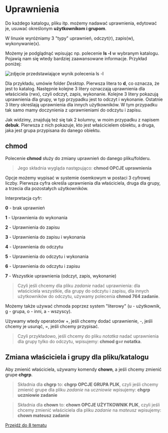 # Uprawnienia

Do każdego katalogu, pliku itp. możemy nadawać uprawnienia, edytować je, usuwać określonym **użytkownikom i grupom**.

W linuxie wyróżniamy 3 "typy" uprawnień, odczyt(r), zapis(w), wykonywanie(x).

Możemy je podglądnąć wpisując np. polecenie **ls -l** w wybranym katalogu. Pojawią nam się wtedy bardziej zaawansowane informacje. Przykład poniżej:

![zdjęcie przedstawiające wynik polecenia ls -l](http://host.devghost.space/lwsrc/ls.png)

Dla przykładu, umówie folder *Desktop*. Pierwsza litera to **d**, co oznacza, że jest to katalog. Następnie kolejne 3 litery oznaczają uprawnienia dla właściciela (rwx), czyli odczyt, zapis, wykonanie. Kolejne 3 litery pokazują uprawnienia dla grupy, w typ przypadku jest to odczyt i wykonanie. Ostatnie 3 litery określają uprawnienia dla innych użytkowników. W tym przypadku tak samo mamy doczynienia z uprawnieniami do odczytu i zapisu.

Jak widzimy, znajdują też się tak 2 kolumny, w moim przypadku z napisem **debuk**. Pierwsza z nich pokazuje, kto jest właścicielem obiektu, a druga, jaka jest grupa przypisana do danego obiektu.

## chmod

Polecenie **chmod** służy do zmiany uprawnień do danego pliku/folderu.

> Jego składnia wygląda następująco: **chmod OPCJE uprawnienia**

Opcje możemy wypisać w systemie ósemkowym w postaci 3 cyfrowej liczby. Pierwsza cyfra określa uprawnienia dla właściciela, druga dla grupy, a trzecia dla pozostałych użytkowników.

Interpretacja cyfr:

**0** - brak uprawnień

**1** - Uprawnienia do wykonania

**2** - Uprawnienia do zapisu

**3** - Uprawnienia do zapisu i wykonania

**4** - Uprawnienia do odczytu

**5** - Uprawnienia do odczytu i wykonania

**6** - Uprawnienia do odczytu i zapisu

**7** - Wszystkie uprawnienia (odczyt, zapis, wykonanie)

> Czyli jeśli chcemy dla pliku *zadanie* nadać uprawnienia: dla właściciela wszystkie, dla grupy do odczytu i zapisu, dla innych użytkowników do odczytu, używamy polecenia **chmod 764 zadanie**.

Możemy także używać chmoda poprzez system "literowy" (u - użytkownik, g - grupa, o - inni, a - wszyscy).

Używamy wtedy operatorów +, jeśli chcemy dodać uprawnienie, -, jeśli chcemy je usunąć, =, jeśli chcemy przypisać.

> Czyli przykładowo, jeśli chcemy do pliku *notatka* nadać uprawnienia dla grupy tylko do odczytu, wpisujemy: **chmod g=r notatka**.

## Zmiana właściciela i grupy dla pliku/katalogu

Aby zmienić właściciela, używamy komendy **chown**, a jeśli chcemy zmienić grupe **chgrp**.

> Składnia dla **chgrp** to: **chgrp OPCJE GRUPA PLIK**, czyli jeśli chcemy zmienić grupe dla pliku *zadanie* na  *uczniowie* wpisujemy: **chgrp uczniowie zadanie**

> Składnia dla **chown** to: **chown OPCJE UŻYTKOWNIK PLIK**, czyli jeśli chcemy zmienić właściciela dla pliku *zadanie* na  *mateusz* wpisujemy: **chown mateusz zadanie**

[Przejdź do 8 tematu](/content/r2/t8)